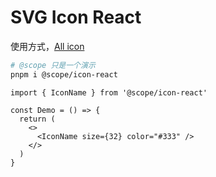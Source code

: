 # SVG Icon React

使用方式，[All icon](https://patternopen.github.io/icons/)

```bash
# @scope 只是一个演示
pnpm i @scope/icon-react
```

```tsx
import { IconName } from '@scope/icon-react'

const Demo = () => {
  return (
    <>
      <IconName size={32} color="#333" />
    </>
  )
}